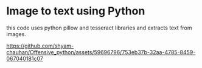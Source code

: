 # Image to text using Python

this code uses python pillow and tesseract libraries and extracts text from images.




https://github.com/shyam-chauhan/Offensive_python/assets/59696796/753eb37b-32aa-4785-8459-067040181c07


